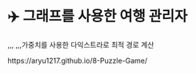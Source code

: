 <h1>✈️ 그래프를 사용한 여행 관리자</h1>
<p>,,, ,,,가중치를 사용한 다익스트라로 최적 경로 계산</p>
<p><a="https://aryu1217.github.io/8-Puzzle-Game/">https://aryu1217.github.io/8-Puzzle-Game/</p>
